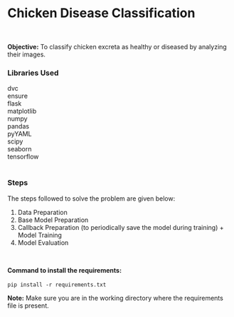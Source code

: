# Chicken Disease Classification
<br>

**Objective:**  To classify chicken excreta as healthy or diseased by analyzing their images.
<br>

### **Libraries Used**<br>
dvc<br>
ensure<br>
flask<br>
matplotlib<br>
numpy<br>
pandas<br>
pyYAML<br>
scipy<br>
seaborn<br>
tensorflow<br>
<br>

### **Steps**

The steps followed to solve the problem are given below:
1. Data Preparation
2. Base Model Preparation
3. Callback Preparation (to periodically save the model during training) + Model Training
4. Model Evaluation
<br>

**Command to install the requirements:**<br><br>
`pip install -r requirements.txt`
<br>

**Note:** Make sure you are in the working directory where the requirements file is present.
